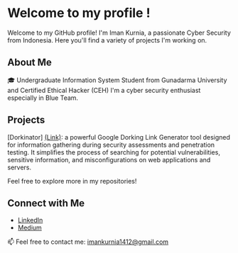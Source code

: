 # Welcome to my profile !

Welcome to my GitHub profile! I'm Iman Kurnia, a passionate Cyber Security from Indonesia. Here you'll find a variety of projects I'm working on.

## About Me
🎓 Undergraduate Information System Student from Gunadarma University and Certified Ethical Hacker (CEH)
I'm a cyber security enthusiast especially in Blue Team.

## Projects

[Dorkinator] [(Link)](https://github.com/5thWindShadow/Dorkinator): a powerful Google Dorking Link Generator tool designed for information gathering during security assessments and penetration testing. It simplifies the process of searching for potential vulnerabilities, sensitive information, and misconfigurations on web applications and servers.

Feel free to explore more in my repositories!

## Connect with Me

- [LinkedIn](https://www.linkedin.com/in/imankrnia/)
- [Medium](https://medium.com/@imankrnia)

📫 Feel free to contact me: imankurnia1412@gmail.com

